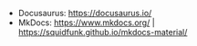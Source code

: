 
- Docusaurus: https://docusaurus.io/
- MkDocs: https://www.mkdocs.org/  | https://squidfunk.github.io/mkdocs-material/
